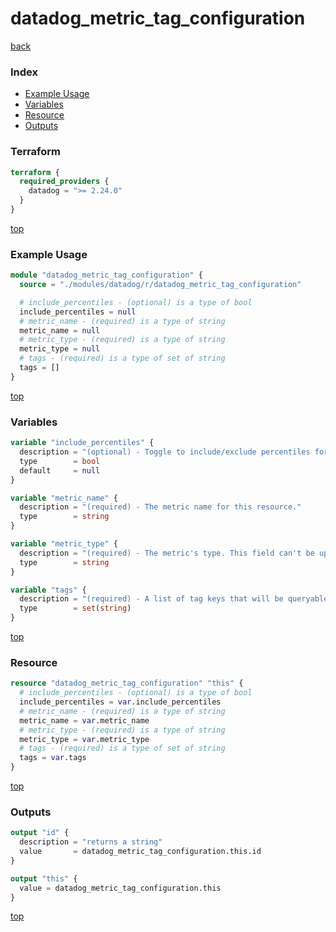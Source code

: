 # datadog_metric_tag_configuration

[back](../datadog.md)

### Index

- [Example Usage](#example-usage)
- [Variables](#variables)
- [Resource](#resource)
- [Outputs](#outputs)

### Terraform

```terraform
terraform {
  required_providers {
    datadog = ">= 2.24.0"
  }
}
```

[top](#index)

### Example Usage

```terraform
module "datadog_metric_tag_configuration" {
  source = "./modules/datadog/r/datadog_metric_tag_configuration"

  # include_percentiles - (optional) is a type of bool
  include_percentiles = null
  # metric_name - (required) is a type of string
  metric_name = null
  # metric_type - (required) is a type of string
  metric_type = null
  # tags - (required) is a type of set of string
  tags = []
}
```

[top](#index)

### Variables

```terraform
variable "include_percentiles" {
  description = "(optional) - Toggle to include/exclude percentiles for a distribution metric. Defaults to false. Can only be applied to metrics that have a metric_type of distribution."
  type        = bool
  default     = null
}

variable "metric_name" {
  description = "(required) - The metric name for this resource."
  type        = string
}

variable "metric_type" {
  description = "(required) - The metric's type. This field can't be updated after creation. Allowed enum values: gauge,count,distribution."
  type        = string
}

variable "tags" {
  description = "(required) - A list of tag keys that will be queryable for your metric."
  type        = set(string)
}
```

[top](#index)

### Resource

```terraform
resource "datadog_metric_tag_configuration" "this" {
  # include_percentiles - (optional) is a type of bool
  include_percentiles = var.include_percentiles
  # metric_name - (required) is a type of string
  metric_name = var.metric_name
  # metric_type - (required) is a type of string
  metric_type = var.metric_type
  # tags - (required) is a type of set of string
  tags = var.tags
}
```

[top](#index)

### Outputs

```terraform
output "id" {
  description = "returns a string"
  value       = datadog_metric_tag_configuration.this.id
}

output "this" {
  value = datadog_metric_tag_configuration.this
}
```

[top](#index)